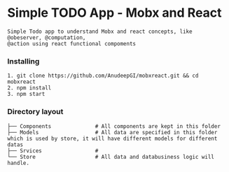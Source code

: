 # Simple TODO App - Mobx and React 

    Simple Todo app to understand Mobx and react concepts, like @obeserver, @computation,
    @action using react functional compoments

### Installing
    
    1. git clone https://github.com/AnudeepGI/mobxreact.git && cd mobxreact
    2. npm install
    3. npm start


### Directory layout


    ├── Components              # All components are kept in this folder 
    ├── Models                  # All data are specified in this folder which is used by store, it will have different models for different datas
    ├── Srvices                 # 
    └── Store                   # All data and databusiness logic will handle. 